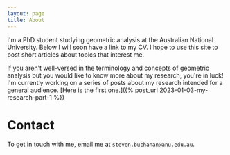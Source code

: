 ```yaml
---
layout: page
title: About
---
```


I'm a PhD student studying geometric analysis at the Australian National University.  Below I will soon have a link to my CV.
I hope to use this site to post short articles about topics that interest me.

If you aren't well-versed in the terminology and concepts of geometric analysis but you would like to know more about my research, you're in luck!
I'm currently working on a series of posts about my research intended for a general audience.
[Here is the first one.]({% post_url 2023-01-03-my-research-part-1 %})


# Contact

To get in touch with me, email me at `steven.buchanan@anu.edu.au`.
